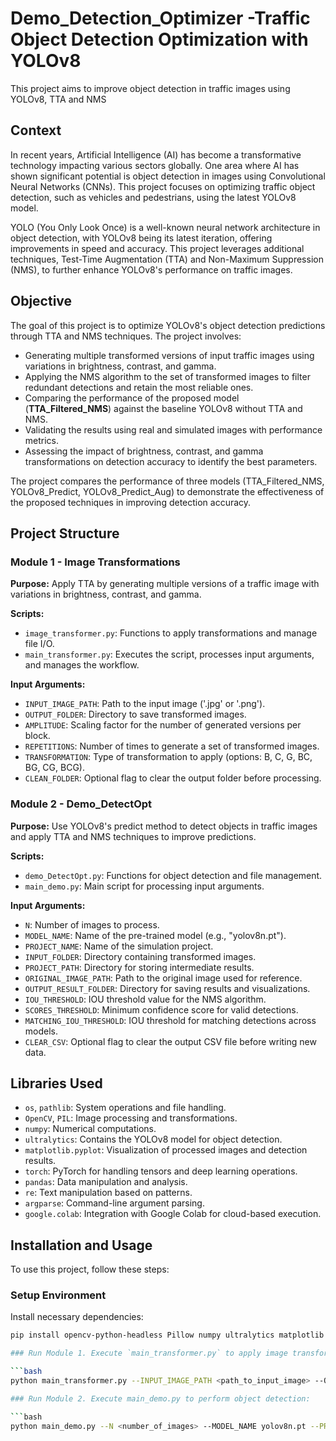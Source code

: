 # Demo_Detection_Optimizer -Traffic Object Detection Optimization with YOLOv8
This project aims to improve object detection in traffic images using YOLOv8, TTA and NMS

## Context

In recent years, Artificial Intelligence (AI) has become a transformative technology impacting various sectors globally. One area where AI has shown significant potential is object detection in images using Convolutional Neural Networks (CNNs). This project focuses on optimizing traffic object detection, such as vehicles and pedestrians, using the latest YOLOv8 model.

YOLO (You Only Look Once) is a well-known neural network architecture in object detection, with YOLOv8 being its latest iteration, offering improvements in speed and accuracy. This project leverages additional techniques, Test-Time Augmentation (TTA) and Non-Maximum Suppression (NMS), to further enhance YOLOv8's performance on traffic images.

## Objective

The goal of this project is to optimize YOLOv8's object detection predictions through TTA and NMS techniques. The project involves:

- Generating multiple transformed versions of input traffic images using variations in brightness, contrast, and gamma.
- Applying the NMS algorithm to the set of transformed images to filter redundant detections and retain the most reliable ones.
- Comparing the performance of the proposed model (**TTA_Filtered_NMS**) against the baseline YOLOv8 without TTA and NMS.
- Validating the results using real and simulated images with performance metrics.
- Assessing the impact of brightness, contrast, and gamma transformations on detection accuracy to identify the best parameters.

The project compares the performance of three models (TTA_Filtered_NMS, YOLOv8_Predict, YOLOv8_Predict_Aug) to demonstrate the effectiveness of the proposed techniques in improving detection accuracy.

## Project Structure

### Module 1 - Image Transformations

**Purpose:** Apply TTA by generating multiple versions of a traffic image with variations in brightness, contrast, and gamma.

**Scripts:**

- `image_transformer.py`: Functions to apply transformations and manage file I/O.
- `main_transformer.py`: Executes the script, processes input arguments, and manages the workflow.

**Input Arguments:**

- `INPUT_IMAGE_PATH`: Path to the input image ('.jpg' or '.png').
- `OUTPUT_FOLDER`: Directory to save transformed images.
- `AMPLITUDE`: Scaling factor for the number of generated versions per block.
- `REPETITIONS`: Number of times to generate a set of transformed images.
- `TRANSFORMATION`: Type of transformation to apply (options: B, C, G, BC, BG, CG, BCG).
- `CLEAN_FOLDER`: Optional flag to clear the output folder before processing.

### Module 2 - Demo_DetectOpt

**Purpose:** Use YOLOv8's predict method to detect objects in traffic images and apply TTA and NMS techniques to improve predictions.

**Scripts:**

- `demo_DetectOpt.py`: Functions for object detection and file management.
- `main_demo.py`: Main script for processing input arguments.

**Input Arguments:**

- `N`: Number of images to process.
- `MODEL_NAME`: Name of the pre-trained model (e.g., "yolov8n.pt").
- `PROJECT_NAME`: Name of the simulation project.
- `INPUT_FOLDER`: Directory containing transformed images.
- `PROJECT_PATH`: Directory for storing intermediate results.
- `ORIGINAL_IMAGE_PATH`: Path to the original image used for reference.
- `OUTPUT_RESULT_FOLDER`: Directory for saving results and visualizations.
- `IOU_THRESHOLD`: IOU threshold value for the NMS algorithm.
- `SCORES_THRESHOLD`: Minimum confidence score for valid detections.
- `MATCHING_IOU_THRESHOLD`: IOU threshold for matching detections across models.
- `CLEAR_CSV`: Optional flag to clear the output CSV file before writing new data.

## Libraries Used

- `os`, `pathlib`: System operations and file handling.
- `OpenCV`, `PIL`: Image processing and transformations.
- `numpy`: Numerical computations.
- `ultralytics`: Contains the YOLOv8 model for object detection.
- `matplotlib.pyplot`: Visualization of processed images and detection results.
- `torch`: PyTorch for handling tensors and deep learning operations.
- `pandas`: Data manipulation and analysis.
- `re`: Text manipulation based on patterns.
- `argparse`: Command-line argument parsing.
- `google.colab`: Integration with Google Colab for cloud-based execution.

## Installation and Usage

To use this project, follow these steps:

### Setup Environment

Install necessary dependencies:

```bash
pip install opencv-python-headless Pillow numpy ultralytics matplotlib torch pandas

### Run Module 1. Execute `main_transformer.py` to apply image transformations:

```bash
python main_transformer.py --INPUT_IMAGE_PATH <path_to_input_image> --OUTPUT_FOLDER <path_to_output_folder> --AMPLITUDE <num> --REPETITIONS <num> --TRANSFORMATION <B, C, G, BC, BG, CG or BCG> -c

### Run Module 2. Execute main_demo.py to perform object detection:

```bash
python main_demo.py --N <number_of_images> --MODEL_NAME yolov8n.pt --PROJECT_NAME <project_name> --INPUT_FOLDER <path_to_input_folder> --PROJECT_PATH <path_to_project_folder> --ORIGINAL_IMAGE_PATH <path_to_original_image> --OUTPUT_RESULT_FOLDER <path_to_results_folder> --IOU_THRESHOLD <iou_value> --SCORES_THRESHOLD <score_value> --MATCHING_IOU_THRESHOLD <matching_iou_value> --CLEAR_CSV

